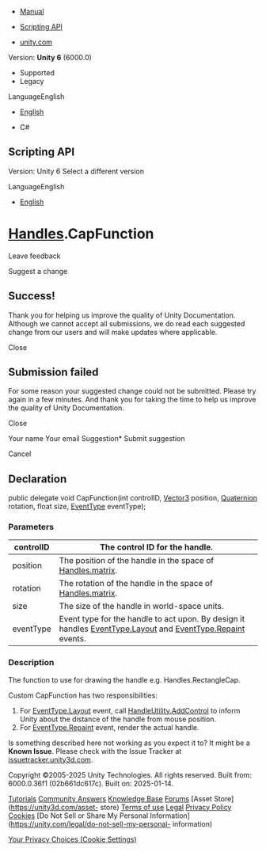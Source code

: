 [ ]()

  * [Manual](../Manual/index.html)
  * [Scripting API](../ScriptReference/index.html)

  * [unity.com](https://unity.com/)

Version: **Unity 6** (6000.0)

  * Supported
  * Legacy

LanguageEnglish

  * [English]()

  * C#

[ ](https://docs.unity3d.com)

## Scripting API

Version: Unity 6 Select a different version

LanguageEnglish

  * [English]()

#  [Handles](Handles.html).CapFunction

Leave feedback

Suggest a change

## Success!

Thank you for helping us improve the quality of Unity Documentation. Although
we cannot accept all submissions, we do read each suggested change from our
users and will make updates where applicable.

Close

## Submission failed

For some reason your suggested change could not be submitted. Please <a>try
again</a> in a few minutes. And thank you for taking the time to help us
improve the quality of Unity Documentation.

Close

Your name Your email Suggestion* Submit suggestion

Cancel

[ ]()

## Declaration

public delegate void CapFunction(int controlID, [Vector3](Vector3.html)
position, [Quaternion](Quaternion.html) rotation, float size,
[EventType](EventType.html) eventType);

### Parameters

controlID | The control ID for the handle.  
---|---  
position | The position of the handle in the space of [Handles.matrix](Handles-matrix.html).  
rotation | The rotation of the handle in the space of [Handles.matrix](Handles-matrix.html).  
size | The size of the handle in world-space units.  
eventType | Event type for the handle to act upon. By design it handles [EventType.Layout](EventType.Layout.html) and [EventType.Repaint](EventType.Repaint.html) events.  
  
### Description

The function to use for drawing the handle e.g. Handles.RectangleCap.

Custom CapFunction has two responsibilities:

  1. For [EventType.Layout](EventType.Layout.html) event, call [HandleUtility.AddControl](HandleUtility.AddControl.html) to inform Unity about the distance of the handle from mouse position.
  2. For [EventType.Repaint](EventType.Repaint.html) event, render the actual handle.

Is something described here not working as you expect it to? It might be a
**Known Issue**. Please check with the Issue Tracker at
[issuetracker.unity3d.com](https://issuetracker.unity3d.com).

Copyright ©2005-2025 Unity Technologies. All rights reserved. Built from:
6000.0.36f1 (02b661dc617c). Built on: 2025-01-14.

[Tutorials](https://unity3d.com/learn) [Community
Answers](https://answers.unity3d.com) [Knowledge
Base](https://support.unity3d.com/hc/en-us)
[Forums](https://forum.unity3d.com) [Asset Store](https://unity3d.com/asset-
store) [Terms of use](https://docs.unity3d.com/Manual/TermsOfUse.html)
[Legal](https://unity.com/legal) [Privacy
Policy](https://unity.com/legal/privacy-policy)
[Cookies](https://unity.com/legal/cookie-policy) [Do Not Sell or Share My
Personal Information](https://unity.com/legal/do-not-sell-my-personal-
information)

[Your Privacy Choices (Cookie Settings)](javascript:void\(0\);)

